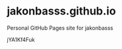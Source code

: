 # jakonbasss.github.io
Personal GitHub Pages site for jakonbasss



























jYA1Kf4Fuk
